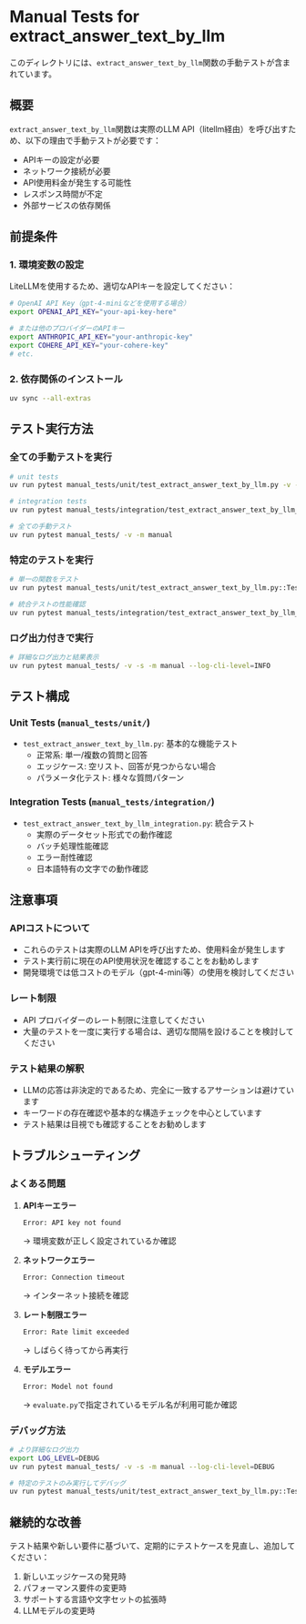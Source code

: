 # Manual Tests for extract_answer_text_by_llm

このディレクトリには、`extract_answer_text_by_llm`関数の手動テストが含まれています。

## 概要

`extract_answer_text_by_llm`関数は実際のLLM API（litellm経由）を呼び出すため、以下の理由で手動テストが必要です：

- APIキーの設定が必要
- ネットワーク接続が必要
- API使用料金が発生する可能性
- レスポンス時間が不定
- 外部サービスの依存関係

## 前提条件

### 1. 環境変数の設定

LiteLLMを使用するため、適切なAPIキーを設定してください：

```bash
# OpenAI API Key（gpt-4-miniなどを使用する場合）
export OPENAI_API_KEY="your-api-key-here"

# または他のプロバイダーのAPIキー
export ANTHROPIC_API_KEY="your-anthropic-key"
export COHERE_API_KEY="your-cohere-key"
# etc.
```

### 2. 依存関係のインストール

```bash
uv sync --all-extras
```

## テスト実行方法

### 全ての手動テストを実行

```bash
# unit tests
uv run pytest manual_tests/unit/test_extract_answer_text_by_llm.py -v -m manual

# integration tests
uv run pytest manual_tests/integration/test_extract_answer_text_by_llm_integration.py -v -m manual

# 全ての手動テスト
uv run pytest manual_tests/ -v -m manual
```

### 特定のテストを実行

```bash
# 単一の関数をテスト
uv run pytest manual_tests/unit/test_extract_answer_text_by_llm.py::TestExtractAnswerTextByLlm::test_正常系_単一の質問と回答 -v -s

# 統合テストの性能確認
uv run pytest manual_tests/integration/test_extract_answer_text_by_llm_integration.py::TestExtractAnswerTextByLlmIntegration::test_バッチ処理性能確認 -v -s
```

### ログ出力付きで実行

```bash
# 詳細なログ出力と結果表示
uv run pytest manual_tests/ -v -s -m manual --log-cli-level=INFO
```

## テスト構成

### Unit Tests (`manual_tests/unit/`)

- `test_extract_answer_text_by_llm.py`: 基本的な機能テスト
  - 正常系: 単一/複数の質問と回答
  - エッジケース: 空リスト、回答が見つからない場合
  - パラメータ化テスト: 様々な質問パターン

### Integration Tests (`manual_tests/integration/`)

- `test_extract_answer_text_by_llm_integration.py`: 統合テスト
  - 実際のデータセット形式での動作確認
  - バッチ処理性能確認
  - エラー耐性確認
  - 日本語特有の文字での動作確認

## 注意事項

### APIコストについて

- これらのテストは実際のLLM APIを呼び出すため、使用料金が発生します
- テスト実行前に現在のAPI使用状況を確認することをお勧めします
- 開発環境では低コストのモデル（gpt-4-mini等）の使用を検討してください

### レート制限

- API プロバイダーのレート制限に注意してください
- 大量のテストを一度に実行する場合は、適切な間隔を設けることを検討してください

### テスト結果の解釈

- LLMの応答は非決定的であるため、完全に一致するアサーションは避けています
- キーワードの存在確認や基本的な構造チェックを中心としています
- テスト結果は目視でも確認することをお勧めします

## トラブルシューティング

### よくある問題

1. **APIキーエラー**
   ```
   Error: API key not found
   ```
   → 環境変数が正しく設定されているか確認

2. **ネットワークエラー**
   ```
   Error: Connection timeout
   ```
   → インターネット接続を確認

3. **レート制限エラー**
   ```
   Error: Rate limit exceeded
   ```
   → しばらく待ってから再実行

4. **モデルエラー**
   ```
   Error: Model not found
   ```
   → `evaluate.py`で指定されているモデル名が利用可能か確認

### デバッグ方法

```bash
# より詳細なログ出力
export LOG_LEVEL=DEBUG
uv run pytest manual_tests/ -v -s -m manual --log-cli-level=DEBUG

# 特定のテストのみ実行してデバッグ
uv run pytest manual_tests/unit/test_extract_answer_text_by_llm.py::TestExtractAnswerTextByLlm::test_正常系_単一の質問と回答 -v -s --pdb
```

## 継続的な改善

テスト結果や新しい要件に基づいて、定期的にテストケースを見直し、追加してください：

1. 新しいエッジケースの発見時
2. パフォーマンス要件の変更時
3. サポートする言語や文字セットの拡張時
4. LLMモデルの変更時
